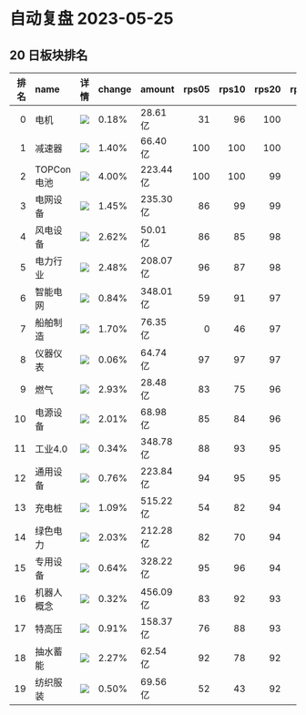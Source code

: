 # 自动复盘 2023-05-25
## 20 日板块排名
|   排名 | name       | 详情                                                                                                | change   | amount   |   rps05 |   rps10 |   rps20 |   rps50 |   rps120 |   rps250 | volume      |
|-------:|:-----------|:----------------------------------------------------------------------------------------------------|:---------|:---------|--------:|--------:|--------:|--------:|---------:|---------:|:------------|
|      0 | 电机       | ![](https://sykent-blog-image.oss-cn-beijing.aliyuncs.com/quant/image/2023/5/1685018782641-tmp.jpg) | 0.18%    | 28.61亿  |      31 |      96 |     100 |      97 |       84 |       88 | 125.93万手  |
|      1 | 减速器     | ![](https://sykent-blog-image.oss-cn-beijing.aliyuncs.com/quant/image/2023/5/1685018786105-tmp.jpg) | 1.40%    | 66.40亿  |     100 |     100 |     100 |      92 |       82 |        0 | 646.77万手  |
|      2 | TOPCon电池 | ![](https://sykent-blog-image.oss-cn-beijing.aliyuncs.com/quant/image/2023/5/1685018787508-tmp.jpg) | 4.00%    | 223.44亿 |     100 |     100 |      99 |      57 |       18 |        0 | 1067.44万手 |
|      3 | 电网设备   | ![](https://sykent-blog-image.oss-cn-beijing.aliyuncs.com/quant/image/2023/5/1685018789458-tmp.jpg) | 1.45%    | 235.30亿 |      86 |      99 |      99 |      87 |       63 |       86 | 2032.50万手 |
|      4 | 风电设备   | ![](https://sykent-blog-image.oss-cn-beijing.aliyuncs.com/quant/image/2023/5/1685018791404-tmp.jpg) | 2.62%    | 50.01亿  |      86 |      85 |      98 |      67 |       27 |       52 | 273.09万手  |
|      5 | 电力行业   | ![](https://sykent-blog-image.oss-cn-beijing.aliyuncs.com/quant/image/2023/5/1685018792992-tmp.jpg) | 2.48%    | 208.07亿 |      96 |      87 |      98 |      98 |       58 |       58 | 3092.87万手 |
|      6 | 智能电网   | ![](https://sykent-blog-image.oss-cn-beijing.aliyuncs.com/quant/image/2023/5/1685018795594-tmp.jpg) | 0.84%    | 348.01亿 |      59 |      91 |      97 |      84 |       68 |       86 | 2846.75万手 |
|      7 | 船舶制造   | ![](https://sykent-blog-image.oss-cn-beijing.aliyuncs.com/quant/image/2023/5/1685018797926-tmp.jpg) | 1.70%    | 76.35亿  |       0 |      46 |      97 |      99 |       96 |       99 | 527.55万手  |
|      8 | 仪器仪表   | ![](https://sykent-blog-image.oss-cn-beijing.aliyuncs.com/quant/image/2023/5/1685018800852-tmp.jpg) | 0.06%    | 64.74亿  |      97 |      97 |      97 |      85 |       83 |       98 | 365.11万手  |
|      9 | 燃气       | ![](https://sykent-blog-image.oss-cn-beijing.aliyuncs.com/quant/image/2023/5/1685018802698-tmp.jpg) | 2.93%    | 28.48亿  |      83 |      75 |      96 |      83 |       43 |       48 | 325.86万手  |
|     10 | 电源设备   | ![](https://sykent-blog-image.oss-cn-beijing.aliyuncs.com/quant/image/2023/5/1685018804698-tmp.jpg) | 2.01%    | 68.98亿  |      85 |      84 |      96 |      97 |       65 |       99 | 512.53万手  |
|     11 | 工业4.0    | ![](https://sykent-blog-image.oss-cn-beijing.aliyuncs.com/quant/image/2023/5/1685018806512-tmp.jpg) | 0.34%    | 348.78亿 |      88 |      93 |      95 |      91 |       80 |       87 | 2358.24万手 |
|     12 | 通用设备   | ![](https://sykent-blog-image.oss-cn-beijing.aliyuncs.com/quant/image/2023/5/1685018808358-tmp.jpg) | 0.76%    | 223.84亿 |      94 |      95 |      95 |      80 |       47 |       82 | 1783.74万手 |
|     13 | 充电桩     | ![](https://sykent-blog-image.oss-cn-beijing.aliyuncs.com/quant/image/2023/5/1685018810431-tmp.jpg) | 1.09%    | 515.22亿 |      54 |      82 |      94 |      83 |       67 |       84 | 3223.15万手 |
|     14 | 绿色电力   | ![](https://sykent-blog-image.oss-cn-beijing.aliyuncs.com/quant/image/2023/5/1685018813143-tmp.jpg) | 2.03%    | 212.28亿 |      82 |      70 |      94 |      87 |       54 |       39 | 2965.79万手 |
|     15 | 专用设备   | ![](https://sykent-blog-image.oss-cn-beijing.aliyuncs.com/quant/image/2023/5/1685018815010-tmp.jpg) | 0.64%    | 328.22亿 |      95 |      96 |      94 |      78 |       61 |       81 | 2210.31万手 |
|     16 | 机器人概念 | ![](https://sykent-blog-image.oss-cn-beijing.aliyuncs.com/quant/image/2023/5/1685018816729-tmp.jpg) | 0.32%    | 456.09亿 |      83 |      92 |      93 |      88 |       85 |        0 | 3580.35万手 |
|     17 | 特高压     | ![](https://sykent-blog-image.oss-cn-beijing.aliyuncs.com/quant/image/2023/5/1685018818800-tmp.jpg) | 0.91%    | 158.37亿 |      76 |      88 |      93 |      86 |       69 |       79 | 1309.99万手 |
|     18 | 抽水蓄能   | ![](https://sykent-blog-image.oss-cn-beijing.aliyuncs.com/quant/image/2023/5/1685018820568-tmp.jpg) | 2.27%    | 62.54亿  |      92 |      78 |      92 |      89 |       42 |       54 | 852.70万手  |
|     19 | 纺织服装   | ![](https://sykent-blog-image.oss-cn-beijing.aliyuncs.com/quant/image/2023/5/1685018822590-tmp.jpg) | 0.50%    | 69.56亿  |      52 |      43 |      92 |      45 |       57 |       32 | 890.51万手  |